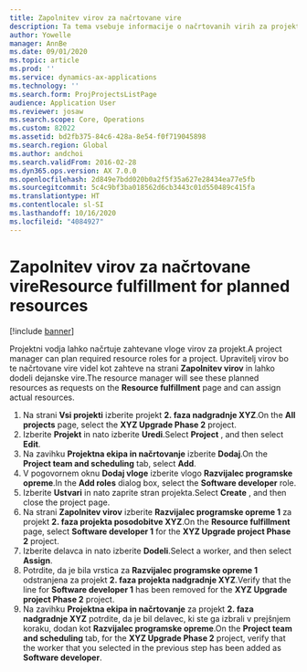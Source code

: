 ```yaml
---
title: Zapolnitev virov za načrtovane vire
description: Ta tema vsebuje informacije o načrtovanih virih za projekt.
author: Yowelle
manager: AnnBe
ms.date: 09/01/2020
ms.topic: article
ms.prod: ''
ms.service: dynamics-ax-applications
ms.technology: ''
ms.search.form: ProjProjectsListPage
audience: Application User
ms.reviewer: josaw
ms.search.scope: Core, Operations
ms.custom: 82022
ms.assetid: bd2fb375-84c6-428a-8e54-f0f719045898
ms.search.region: Global
ms.author: andchoi
ms.search.validFrom: 2016-02-28
ms.dyn365.ops.version: AX 7.0.0
ms.openlocfilehash: 2d849e7bdd020b0a2f5f35a627e28434ea77e5fb
ms.sourcegitcommit: 5c4c9bf3ba018562d6cb3443c01d550489c415fa
ms.translationtype: HT
ms.contentlocale: sl-SI
ms.lasthandoff: 10/16/2020
ms.locfileid: "4084927"
---
```

# <a name="resource-fulfillment-for-planned-resources"></a><span data-ttu-id="43228-103">Zapolnitev virov za načrtovane vire</span><span class="sxs-lookup"><span data-stu-id="43228-103">Resource fulfillment for planned resources</span></span>

[!include [banner](../includes/banner.md)]

<span data-ttu-id="43228-104">Projektni vodja lahko načrtuje zahtevane vloge virov za projekt.</span><span class="sxs-lookup"><span data-stu-id="43228-104">A project manager can plan required resource roles for a project.</span></span> <span data-ttu-id="43228-105">Upravitelj virov bo te načrtovane vire videl kot zahteve na strani **Zapolnitev virov** in lahko dodeli dejanske vire.</span><span class="sxs-lookup"><span data-stu-id="43228-105">The resource manager will see these planned resources as requests on the **Resource fulfillment** page and can assign actual resources.</span></span>

1. <span data-ttu-id="43228-106">Na strani **Vsi projekti** izberite projekt **2. faza nadgradnje XYZ**.</span><span class="sxs-lookup"><span data-stu-id="43228-106">On the **All projects** page, select the **XYZ Upgrade Phase 2** project.</span></span>
2. <span data-ttu-id="43228-107">Izberite **Projekt** in nato izberite **Uredi**.</span><span class="sxs-lookup"><span data-stu-id="43228-107">Select **Project** , and then select **Edit**.</span></span>
3. <span data-ttu-id="43228-108">Na zavihku **Projektna ekipa in načrtovanje** izberite **Dodaj**.</span><span class="sxs-lookup"><span data-stu-id="43228-108">On the **Project team and scheduling** tab, select **Add**.</span></span>
4. <span data-ttu-id="43228-109">V pogovornem oknu **Dodaj vloge** izberite vlogo **Razvijalec programske opreme**.</span><span class="sxs-lookup"><span data-stu-id="43228-109">In the **Add roles** dialog box, select the **Software developer** role.</span></span>
5. <span data-ttu-id="43228-110">Izberite **Ustvari** in nato zaprite stran projekta.</span><span class="sxs-lookup"><span data-stu-id="43228-110">Select **Create** , and then close the project page.</span></span>
6. <span data-ttu-id="43228-111">Na strani **Zapolnitev virov** izberite **Razvijalec programske opreme 1** za projekt **2. faza projekta posodobitve XYZ**.</span><span class="sxs-lookup"><span data-stu-id="43228-111">On the **Resource fulfillment** page, select **Software developer 1** for the **XYZ Upgrade project Phase 2** project.</span></span>
7. <span data-ttu-id="43228-112">Izberite delavca in nato izberite **Dodeli**.</span><span class="sxs-lookup"><span data-stu-id="43228-112">Select a worker, and then select **Assign**.</span></span>
8. <span data-ttu-id="43228-113">Potrdite, da je bila vrstica za **Razvijalec programske opreme 1** odstranjena za projekt **2. faza projekta nadgradnje XYZ**.</span><span class="sxs-lookup"><span data-stu-id="43228-113">Verify that the line for **Software developer 1** has been removed for the **XYZ Upgrade project Phase 2** project.</span></span>
9. <span data-ttu-id="43228-114">Na zavihku **Projektna ekipa in načrtovanje** za projekt **2. faza nadgradnje XYZ** potrdite, da je bil delavec, ki ste ga izbrali v prejšnjem koraku, dodan kot **Razvijalec programske opreme**.</span><span class="sxs-lookup"><span data-stu-id="43228-114">On the **Project team and scheduling** tab, for the **XYZ Upgrade Phase 2** project, verify that the worker that you selected in the previous step has been added as **Software developer**.</span></span>
